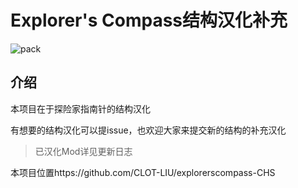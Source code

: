 # **Explorer's Compass结构汉化补充**

![pack](https://github.com/user-attachments/assets/4cb8902e-5402-4758-9a59-ee2afd85ccda)

## 介绍

本项目在于探险家指南针的结构汉化

有想要的结构汉化可以提issue，也欢迎大家来提交新的结构的补充汉化

> 已汉化Mod详见更新日志

本项目位置https://github.com/CLOT-LIU/explorerscompass-CHS
